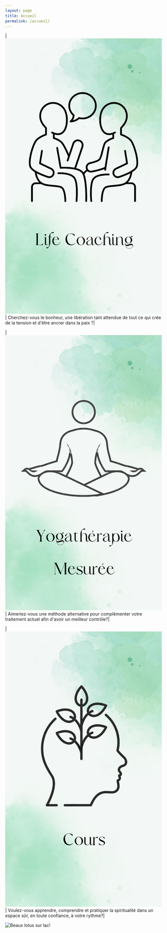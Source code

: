 ```yaml
---
layout: page
title: Accueil
permalink: /accueil/
---
```



|<a href="https://tyltonline.github.io/contact/"> ![Life coach icone](/assets/images/Lifecoach2.png "Life coach icone") </a> |  Cherchez-vous le bonheur, une libération tant attendue de tout ce qui crée de la tension et d'être ancrer dans la paix ?|
  

|<a href="https://tyltonline.github.io/contact/"> ![Yogathérapie icone](/assets/images/YTM2.png "Yogathérapie icone") </a> | Aimeriez-vous une méthode alternative pour complémenter votre traitement actuel afin d'avoir un meilleur contrôle?|

|<a href="https://tyltonline.github.io/contact/"> ![Cours icone](/assets/images/cours3.png "Cours icone") </a> | Voulez-vous apprendre, comprendre et pratiquer la spiritualité dans un espace sûr, en toute confiance, à votre rythme?|


![Beaux lotus sur lac!](/assets/images/Lotuses1.png "Beaux lotus sur lac")



